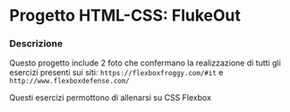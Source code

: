 # Progetto HTML-CSS: FlukeOut

### Descrizione

Questo progetto include 2 foto che confermano la realizzazione di tutti gli esercizi presenti sui siti: `https://flexboxfroggy.com/#it` e `http://www.flexboxdefense.com/`

Questi esercizi permottono di allenarsi su CSS Flexbox
